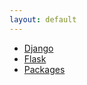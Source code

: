```yaml
---
layout: default
---
```


<!-- ![Octocat](https://raw.githubusercontent.com/s4dhulabs/vimana-framework/main/resources/imgs/vimana1.png)
-->
<!--<img src="https://raw.githubusercontent.com/s4dhulabs/vimana-framework/main/resources/imgs/vimana1.png" alt="alt text" width="900" height="600">
-->

*	[Django](./frameworks/django/django_siddhis.html)
*	[Flask](./vfstct/frameworks/flask/flask_siddhis.html)
*	[Packages](./vfstct/libs/packages_siddhis.html)

